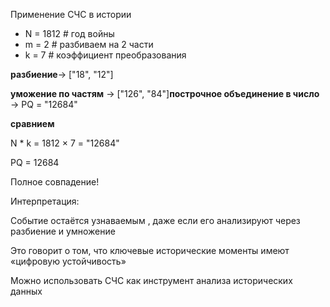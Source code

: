  Применение СЧС в истории


- N = 1812  # год войны
- m = 2     # разбиваем на 2 части
- k = 7     # коэффициент преобразования

**разбиение**→ ["18", "12"]

**уможение по частям** → ["126", "84"]**построчное объединение в число** → PQ = "12684"

**сравнием**

N * k = 1812 × 7 = "12684"

PQ = 12684

Полное совпадение!

Интерпретация:

Событие остаётся узнаваемым , даже если его анализируют через разбиение и умножение

Это говорит о том, что ключевые исторические моменты имеют «цифровую устойчивость»

Можно использовать СЧС как инструмент анализа исторических данных
